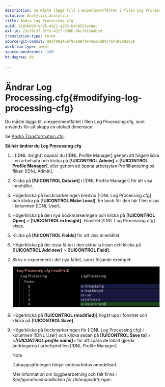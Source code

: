 ```yaml
---
description: Du måste lägga till x-experimentfältet i filen Log Processing.cfg, som används för att skapa en utökad dimension.
solution: Analytics,Analytics
title: Ändra Log Processing.cfg
uuid: 9105b09b-e3d5-4922-a205-b459553a4bec
exl-id: 23c7873f-8ffd-422f-896b-d6c7e16aabbd
translation-type: tm+mt
source-git-commit: d9df90242ef96188f4e4b5e6d04cfef196b0a628
workflow-type: tm+mt
source-wordcount: '186'
ht-degree: 0%

---
```


# Ändrar Log Processing.cfg{#modifying-log-processing-cfg}

Du måste lägga till x-experimentfältet i filen Log Processing.cfg, som används för att skapa en utökad dimension.

Se [Ändra Transformation.cfg](../../../home/c-undst-ctrld-exp/c-vw-rslts/t-mod-trfmtn.md#task-d61b02853a82492c9a76e3c5fe8a3fb6).

**Så här ändrar du Log Processing.cfg**

1. I [!DNL Insight] öppnar du [!DNL Profile Manager] genom att högerklicka i en arbetsyta och klicka på **[!UICONTROL Admin]** > **[!UICONTROL Profile Manager]**, eller genom att öppna arbetsytan Profilhantering på fliken [!DNL Admin].
1. Klicka på **[!UICONTROL Dataset]** i [!DNL Profile Manager] för att visa innehållet.
1. Högerklicka på bockmarkeringen bredvid [!DNL Log Processing.cfg] och klicka på **[!UICONTROL Make Local]**. En bock för den här filen visas i kolumnen [!DNL User].
1. Högerklicka på den nya bockmarkeringen och klicka på **[!UICONTROL Open]** > **[!UICONTROL in Insight]**. Fönstret [!DNL Log Processing.cfg] visas.
1. Klicka på **[!UICONTROL Fields]** för att visa innehållet.
1. Högerklicka på det sista fältet i den aktuella listan och klicka på **[!UICONTROL Add new]** > **[!UICONTROL Field]**.
1. Skriv x-experiment i det nya fältet, som i följande exempel:

   ![Steginformation](assets/logprocessing.png)

1. Högerklicka på **[!UICONTROL (modified)]** högst upp i fönstret och klicka på **[!UICONTROL Save]**.
1. Högerklicka på bockmarkeringen för [!DNL Log Processing.cfg] i kolumnen [!DNL User] och klicka sedan på **[!UICONTROL Save to]** > *&lt;**[!UICONTROL profile name]**>* för att spara de lokalt gjorda ändringarna i arbetsprofilen.[!DNL Profile Manager]

   >[!NOTE]
   >
   >Datauppsättningen börjar ombearbetas omedelbart.

   Mer information om loggbearbetning och fält finns i *Konfigurationshandboken för datauppsättningar*.
